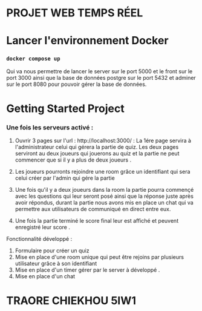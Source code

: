 # PROJET WEB TEMPS RÉEL

# Lancer l'environnement Docker

### `docker compose up`

Qui va nous permettre de lancer le server sur le port 5000 et le front sur le port 3000 ainsi que la base de données postgre sur le port 5432 et adminer sur le port 8080 pour pouvoir gérer la base de données.

# Getting Started Project

### Une fois les serveurs activé :

1. Ouvrir 3 pages sur l'url : http://localhost:3000/ :
   La 1ére page servira à l'administrateur celui qui gérera la partie de quiz.
   Les deux pages serviront au deux joueurs qui jouerons au quiz et la partie ne peut commencer que si il y a plus de deux joueurs .

2. Les joueurs pourronts rejoindre une room grâce un identifiant qui sera celui créer par l'admin qui gére la partie

3. Une fois qu'il y a deux joueurs dans la room la partie pourra commençé avec les questions qui leur seront posé ainsi que la réponse juste après avoir répondus, durant la partie nous avons mis en place un chat qui va permettre aux utilisateurs de communiqué en direct entre eux.

4. Une fois la partie terminé le score final leur est affiché et peuvent enregistré leur score .

Fonctionnalité développé :

1. Formulaire pour créer un quiz
2. Mise en place d'une room unique qui peut être rejoins par plusieurs utilisateur grâce à son identifiant
3. Mise en place d'un timer gérer par le server à développé .
4. Mise en place d'un chat

# TRAORE CHIEKHOU 5IW1
